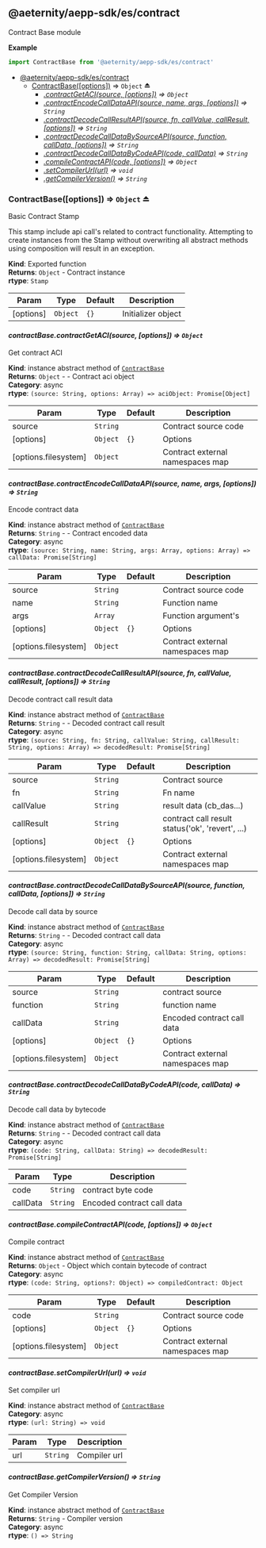 <a id="module_@aeternity/aepp-sdk/es/contract"></a>

## @aeternity/aepp-sdk/es/contract
Contract Base module

**Example**  
```js
import ContractBase from '@aeternity/aepp-sdk/es/contract'
```

* [@aeternity/aepp-sdk/es/contract](#module_@aeternity/aepp-sdk/es/contract)
    * [ContractBase([options])](#exp_module_@aeternity/aepp-sdk/es/contract--ContractBase) ⇒ `Object` ⏏
        * *[.contractGetACI(source, [options])](#module_@aeternity/aepp-sdk/es/contract--ContractBase+contractGetACI) ⇒ `Object`*
        * *[.contractEncodeCallDataAPI(source, name, args, [options])](#module_@aeternity/aepp-sdk/es/contract--ContractBase+contractEncodeCallDataAPI) ⇒ `String`*
        * *[.contractDecodeCallResultAPI(source, fn, callValue, callResult, [options])](#module_@aeternity/aepp-sdk/es/contract--ContractBase+contractDecodeCallResultAPI) ⇒ `String`*
        * *[.contractDecodeCallDataBySourceAPI(source, function, callData, [options])](#module_@aeternity/aepp-sdk/es/contract--ContractBase+contractDecodeCallDataBySourceAPI) ⇒ `String`*
        * *[.contractDecodeCallDataByCodeAPI(code, callData)](#module_@aeternity/aepp-sdk/es/contract--ContractBase+contractDecodeCallDataByCodeAPI) ⇒ `String`*
        * *[.compileContractAPI(code, [options])](#module_@aeternity/aepp-sdk/es/contract--ContractBase+compileContractAPI) ⇒ `Object`*
        * *[.setCompilerUrl(url)](#module_@aeternity/aepp-sdk/es/contract--ContractBase+setCompilerUrl) ⇒ `void`*
        * *[.getCompilerVersion()](#module_@aeternity/aepp-sdk/es/contract--ContractBase+getCompilerVersion) ⇒ `String`*

<a id="exp_module_@aeternity/aepp-sdk/es/contract--ContractBase"></a>

### ContractBase([options]) ⇒ `Object` ⏏
Basic Contract Stamp

This stamp include api call's related to contract functionality.
Attempting to create instances from the Stamp without overwriting all
abstract methods using composition will result in an exception.

**Kind**: Exported function  
**Returns**: `Object` - Contract instance  
**rtype**: `Stamp`

| Param | Type | Default | Description |
| --- | --- | --- | --- |
| [options] | `Object` | <code>{}</code> | Initializer object |

<a id="module_@aeternity/aepp-sdk/es/contract--ContractBase+contractGetACI"></a>

#### *contractBase.contractGetACI(source, [options]) ⇒ `Object`*
Get contract ACI

**Kind**: instance abstract method of [`ContractBase`](#exp_module_@aeternity/aepp-sdk/es/contract--ContractBase)  
**Returns**: `Object` - - Contract aci object  
**Category**: async  
**rtype**: `(source: String, options: Array) => aciObject: Promise[Object]`

| Param | Type | Default | Description |
| --- | --- | --- | --- |
| source | `String` |  | Contract source code |
| [options] | `Object` | <code>{}</code> | Options |
| [options.filesystem] | `Object` |  | Contract external namespaces map |

<a id="module_@aeternity/aepp-sdk/es/contract--ContractBase+contractEncodeCallDataAPI"></a>

#### *contractBase.contractEncodeCallDataAPI(source, name, args, [options]) ⇒ `String`*
Encode contract data

**Kind**: instance abstract method of [`ContractBase`](#exp_module_@aeternity/aepp-sdk/es/contract--ContractBase)  
**Returns**: `String` - - Contract encoded data  
**Category**: async  
**rtype**: `(source: String, name: String, args: Array, options: Array) => callData: Promise[String]`

| Param | Type | Default | Description |
| --- | --- | --- | --- |
| source | `String` |  | Contract source code |
| name | `String` |  | Function name |
| args | `Array` |  | Function argument's |
| [options] | `Object` | <code>{}</code> | Options |
| [options.filesystem] | `Object` |  | Contract external namespaces map |

<a id="module_@aeternity/aepp-sdk/es/contract--ContractBase+contractDecodeCallResultAPI"></a>

#### *contractBase.contractDecodeCallResultAPI(source, fn, callValue, callResult, [options]) ⇒ `String`*
Decode contract call result data

**Kind**: instance abstract method of [`ContractBase`](#exp_module_@aeternity/aepp-sdk/es/contract--ContractBase)  
**Returns**: `String` - - Decoded contract call result  
**Category**: async  
**rtype**: `(source: String, fn: String, callValue: String, callResult: String, options: Array) => decodedResult: Promise[String]`

| Param | Type | Default | Description |
| --- | --- | --- | --- |
| source | `String` |  | Contract source |
| fn | `String` |  | Fn name |
| callValue | `String` |  | result data (cb_das...) |
| callResult | `String` |  | contract call result status('ok', 'revert', ...) |
| [options] | `Object` | <code>{}</code> | Options |
| [options.filesystem] | `Object` |  | Contract external namespaces map |

<a id="module_@aeternity/aepp-sdk/es/contract--ContractBase+contractDecodeCallDataBySourceAPI"></a>

#### *contractBase.contractDecodeCallDataBySourceAPI(source, function, callData, [options]) ⇒ `String`*
Decode call data by source

**Kind**: instance abstract method of [`ContractBase`](#exp_module_@aeternity/aepp-sdk/es/contract--ContractBase)  
**Returns**: `String` - - Decoded contract call data  
**Category**: async  
**rtype**: `(source: String, function: String, callData: String, options: Array) => decodedResult: Promise[String]`

| Param | Type | Default | Description |
| --- | --- | --- | --- |
| source | `String` |  | contract source |
| function | `String` |  | function name |
| callData | `String` |  | Encoded contract call data |
| [options] | `Object` | <code>{}</code> | Options |
| [options.filesystem] | `Object` |  | Contract external namespaces map |

<a id="module_@aeternity/aepp-sdk/es/contract--ContractBase+contractDecodeCallDataByCodeAPI"></a>

#### *contractBase.contractDecodeCallDataByCodeAPI(code, callData) ⇒ `String`*
Decode call data by bytecode

**Kind**: instance abstract method of [`ContractBase`](#exp_module_@aeternity/aepp-sdk/es/contract--ContractBase)  
**Returns**: `String` - - Decoded contract call data  
**Category**: async  
**rtype**: `(code: String, callData: String) => decodedResult: Promise[String]`

| Param | Type | Description |
| --- | --- | --- |
| code | `String` | contract byte code |
| callData | `String` | Encoded contract call data |

<a id="module_@aeternity/aepp-sdk/es/contract--ContractBase+compileContractAPI"></a>

#### *contractBase.compileContractAPI(code, [options]) ⇒ `Object`*
Compile contract

**Kind**: instance abstract method of [`ContractBase`](#exp_module_@aeternity/aepp-sdk/es/contract--ContractBase)  
**Returns**: `Object` - Object which contain bytecode of contract  
**Category**: async  
**rtype**: `(code: String, options?: Object) => compiledContract: Object`

| Param | Type | Default | Description |
| --- | --- | --- | --- |
| code | `String` |  | Contract source code |
| [options] | `Object` | <code>{}</code> | Options |
| [options.filesystem] | `Object` |  | Contract external namespaces map |

<a id="module_@aeternity/aepp-sdk/es/contract--ContractBase+setCompilerUrl"></a>

#### *contractBase.setCompilerUrl(url) ⇒ `void`*
Set compiler url

**Kind**: instance abstract method of [`ContractBase`](#exp_module_@aeternity/aepp-sdk/es/contract--ContractBase)  
**Category**: async  
**rtype**: `(url: String) => void`

| Param | Type | Description |
| --- | --- | --- |
| url | `String` | Compiler url |

<a id="module_@aeternity/aepp-sdk/es/contract--ContractBase+getCompilerVersion"></a>

#### *contractBase.getCompilerVersion() ⇒ `String`*
Get Compiler Version

**Kind**: instance abstract method of [`ContractBase`](#exp_module_@aeternity/aepp-sdk/es/contract--ContractBase)  
**Returns**: `String` - Compiler version  
**Category**: async  
**rtype**: `() => String`
